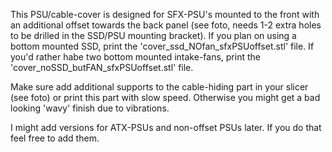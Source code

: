 This PSU/cable-cover is designed for SFX-PSU's mounted to the front with an additional offset towards the back panel (see foto, needs 1-2 extra holes to be drilled in the SSD/PSU mounting bracket).
If you plan on using a bottom mounted SSD, print the 'cover_ssd_NOfan_sfxPSUoffset.stl' file.
If you'd rather habe two bottom mounted intake-fans, print the 'cover_noSSD_butFAN_sfxPSUoffset.stl' file.

Make sure add additional supports to the cable-hiding part in your slicer (see foto) or print this part with slow speed. Otherwise you might get a bad looking 'wavy' finish due to vibrations.

I might add versions for ATX-PSUs and non-offset PSUs later.
If you do that feel free to add them.
